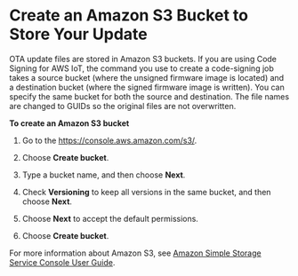 # Create an Amazon S3 Bucket to Store Your Update<a name="dg-ota-bucket"></a>

OTA update files are stored in Amazon S3 buckets\. If you are using Code Signing for AWS IoT, the command you use to create a code\-signing job takes a source bucket \(where the unsigned firmware image is located\) and a destination bucket \(where the signed firmware image is written\)\. You can specify the same bucket for both the source and destination\. The file names are changed to GUIDs so the original files are not overwritten\.<a name="create-bucket"></a>

**To create an Amazon S3 bucket**

1. Go to the [https://console\.aws\.amazon\.com/s3/](https://console.aws.amazon.com/s3/)\.

1. Choose **Create bucket**\.

1. Type a bucket name, and then choose **Next**\.

1. Check **Versioning** to keep all versions in the same bucket, and then choose **Next**\.

1. Choose **Next** to accept the default permissions\.

1. Choose **Create bucket**\.

For more information about Amazon S3, see [Amazon Simple Storage Service Console User Guide](https://docs.aws.amazon.com/AmazonS3/latest/user-guide/)\.